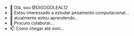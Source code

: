 - 👋 Olá, sou @DIGOGOLEAL12
- 👀 Estou interessado a estudar pesamento computacional...
- 🌱 atualmente estou aprendendo...
- 💞️ Procuro colaborar...
- 📫 Como chegar até mim...

<!---
DIGOGOLEAL12/DIGOGOLEAL12 é um repositório ✨ especial ✨ porque seu `README.md` (este arquivo) aparece no seu perfil do GitHub.
Você pode clicar no link Visualizar para dar uma olhada nas suas alterações.
--->
